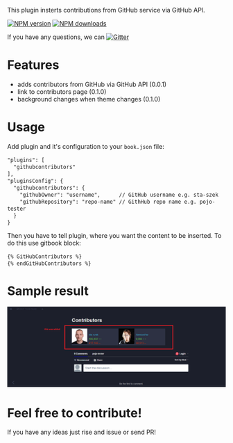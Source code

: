 This plugin insterts contributions from GitHub service via GitHub API.

<span class="badge-npmversion"><a href="https://npmjs.org/package/gitbook-plugin-githubcontributors" title="View this project on NPM"><img src="https://img.shields.io/npm/v/gitbook-plugin-githubcontributors.svg" alt="NPM version" /></a></span>
<span class="badge-npmdownloads"><a href="https://npmjs.org/package/gitbook-plugin-githubcontributors" title="View this project on NPM"><img src="https://img.shields.io/npm/dm/gitbook-plugin-githubcontributors.svg" alt="NPM downloads" /></a></span>

If you have any questions, we can [![Gitter](https://badges.gitter.im/pojo-tester/gitbook-plugins.svg)](https://gitter.im/pojo-tester/gitbook-plugins?utm_source=badge&utm_medium=badge&utm_campaign=pr-badge)

# Features

* adds contributors from GitHub via GitHub API (0.0.1)
* link to contributors page (0.1.0)
* background changes when theme changes (0.1.0)

# Usage

Add plugin and it's configuration to your `book.json` file:

```
"plugins": [
  "githubcontributors"
],
"pluginsConfig": {
  "githubcontributors": {
    "githubOwner": "username",      // GitHub username e.g. sta-szek
    "githubRepository": "repo-name" // GithHub repo name e.g. pojo-tester
  }
}
```

Then you have to tell plugin, where you want the content to be inserted.
To do this use gitbook block:

```
{% GitHubContributors %}
{% endGitHubContributors %}
```

# Sample result
![](examples/example.png)

# Feel free to contribute!
If you have any ideas just rise and issue or send PR!
